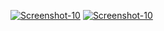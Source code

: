 <a href="https://image.prntscr.com/image/zGLhWfIBQLOaTs-rypxhoQ.png"><img src="https://image.prntscr.com/image/zGLhWfIBQLOaTs-rypxhoQ.png" alt="Screenshot-10" border="0"></a>
<a href="https://image.prntscr.com/image/ipEmOAEwTrGPkIbQVUQD3w.png"><img src="https://image.prntscr.com/image/ipEmOAEwTrGPkIbQVUQD3w.png" alt="Screenshot-10" border="0"></a>
